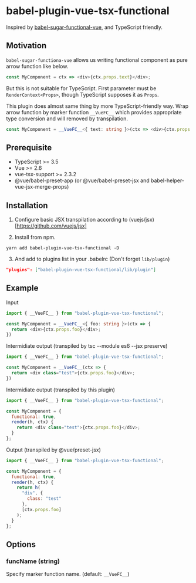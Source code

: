 # babel-plugin-vue-tsx-functional

Inspired by [babel-sugar-functional-vue](https://github.com/vuejs/jsx/tree/dev/packages/babel-sugar-functional-vue), and TypeScript friendly.

## Motivation

`babel-sugar-functiona-vue` allows us writing functional component as pure arrow function like below.

```javascript
const MyComponent = ctx => <div>{ctx.props.text}</div>;
```

But this is not suitable for TypeScript. First parameter must be `RenderContext<Props>`, though TypeScript supposes it as `Props`.

This plugin does almost same thing by more TypeScript-friendly way.
Wrap arrow function by marker function `__VueFC__` which provides appropriate type conversion and will removed by transpilation.

```typescript
const MyComponent = __VueFC__<{ text: string }>(ctx => <div>{ctx.props.text}</div>);
```

## Prerequisite

- TypeScript >= 3.5
- Vue >= 2.6
- vue-tsx-support >= 2.3.2
- @vue/babel-preset-app (or @vue/babel-preset-jsx and babel-helper-vue-jsx-merge-props)

## Installation

1. Configure basic JSX transpilation according to (vuejs/jsx)[https://github.com/vuejs/jsx]

2. Install from npm.

  ```
  yarn add babel-plugin-vue-tsx-functional -D
  ```

3. And add to plugins list in your .babelrc (Don't forget `lib/plugin`)

```json
"plugins": ["babel-plugin-vue-tsx-functional/lib/plugin"]
```

## Example

Input

```typescript
import { __VueFC__ } from "babel-plugin-vue-tsx-functional";

const MyComponent = __VueFC__<{ foo: string }>(ctx => {
  return <div>{ctx.props.foo}</div>;
})
```

Intermidiate output (transpiled by tsc --module es6 --jsx preserve)

```javascript
import { __VueFC__ } from "babel-plugin-vue-tsx-functional";

const MyComponent = __VueFC__(ctx => {
  return <div class="test">{ctx.props.foo}</div>;
})
```

Intermidiate output (transpiled by this plugin)

```javascript
import { __VueFC__ } from "babel-plugin-vue-tsx-functional";

const MyComponent = {
  functional: true,
  render(h, ctx) {
    return <div class="test">{ctx.props.foo}</div>;
  }
};
```

Output (transpiled by @vue/preset-jsx)

```javascript
import { __VueFC__ } from "babel-plugin-vue-tsx-functional";

const MyComponent = {
  functional: true,
  render(h, ctx) {
    return h(
      "div", {
        class: "test"
      },
      [ctx.props.foo]
    );
  }
};
```

## Options

### funcName (string)

Specify marker function name. (default: `__VueFC__`)
